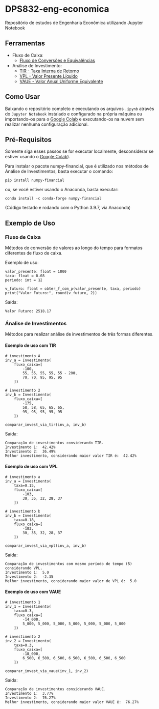 # DPS832-eng-economica

Repositório de estudos de Engenharia Econômica utilizando Jupyter Notebook

## Ferramentas

* Fluxo de Caixa:
  * [Fluxo de Conversões e Equivalências](fluxo.ipynb)
* Análise de Investimento:
  * [TIR - Taxa Interna de Retorno](tir.ipynb)
  * [VPL - Valor Presente Líquido](vpl.ipynb)
  * [VAUE - Valor Anual Uniforme Equivalente](vaue.ipynb)

## Como Usar

Baixando o repositório completo e executando os arquivos `.ipynb` através do `Jupyter Notebook` instalado e configurado na própria máquina ou importando-os para o [Google Colab](https://colab.research.google.com/) e executando-os na nuvem sem realizar nenhuma configuração adicional.

## Pré-Requisitos

Somente siga esses passos se for executar localmente, desconsiderar se estiver usando o [Google Colab](https://colab.research.google.com/)).

Para instalar o pacote numpy-financial, que é utilizado nos métodos de Análise de Investimentos, basta executar o comando:

    pip install numpy-financial

ou, se você estiver usando o Anaconda, basta executar:

    conda install -c conda-forge numpy-financial

(Código testado e rodando com o Python 3.9.7, via Anaconda)

## Exemplo de Uso

### Fluxo de Caixa

Métodos de conversão de valores ao longo do tempo para formatos diferentes de fluxo de caixa.

Exemplo de uso:

    valor_presente: float = 1000
    taxa: float = 0.08
    periodo: int = 12

    v_futuro: float = obter_f_com_p(valor_presente, taxa, periodo)
    print("Valor Futuro:", round(v_futuro, 2))

Saída:

    Valor Futuro: 2518.17

### Ánalise de Investimentos

Métodos para realizar análise de investimentos de três formas diferentes.
  
#### Exemplo de uso com TIR

    # investimento A
    inv_a = Investimento(
        fluxo_caixa=[
            -100,
            55, 55, 55, 55, 55 - 200,
            70, 70, 95, 95, 95
        ])

    # investimento 2
    inv_b = Investimento(
        fluxo_caixa=[
            -175,
            58, 58, 65, 65, 65,
            95, 95, 95, 95, 95
        ])

    comparar_invest_via_tir(inv_a, inv_b)

Saída:

    Comparação de investimentos considerando TIR.
    Investimento 1:  42.42%
    Investimento 2:  36.49%
    Melhor investimento, considerando maior valor TIR é:  42.42%

#### Exemplo de uso com VPL

    # investimento a
    inv_a = Investimento(
        taxa=0.15,
        fluxo_caixa=[
            -103,
            30, 35, 32, 28, 37
        ])

    # investimento b
    inv_b = Investimento(
        taxa=0.18,
        fluxo_caixa=[
            -103,
            30, 35, 32, 28, 37
        ])

    comparar_invest_via_vpl(inv_a, inv_b)

Saída:

    Comparação de investimentos com mesmo período de tempo (5) considerando VPL.
    Investimento 1:  5.0
    Investimento 2:  -2.35
    Melhor investimento, considerando maior valor de VPL é:  5.0

#### Exemplo de uso com VAUE

    # investimento 1
    inv_1 = Investimento(
        taxa=0.3,
        fluxo_caixa=[
            -14_000,
            5_000, 5_000, 5_000, 5_000, 5_000, 5_000, 5_000
        ])

    # investimento 2
    inv_2 = Investimento(
        taxa=0.3,
        fluxo_caixa=[
            -18_000,
            6_500, 6_500, 6_500, 6_500, 6_500, 6_500, 6_500
        ])

    comparar_invest_via_vaue(inv_1, inv_2)

Saída:

    Comparação de investimentos considerando VAUE.
    Investimento 1:  3.77%
    Investimento 2:  76.27%
    Melhor investimento, considerando maior valor VAUE é:  76.27%
